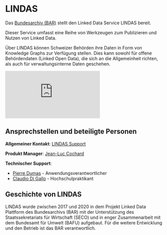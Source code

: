 # LINDAS

Das [Bundesarchiv (BAR)](https://www.bar.admin.ch/bar/de/home.html) stellt den Linked Data Service LINDAS bereit. 
 
Dieser Service umfasst eine Reihe von Werkzeugen zum Publizieren und Nutzen von Linked Data.

Über LINDAS können Schweizer Behörden ihre Daten in Form von Knowledge Graphs zur Verfügung stellen. Dies kann sowohl für offene Behördendaten (Linked Open Data), die sich an die Allgemeinheit richten, als auch für verwaltungsinterne Daten geschehen.

<iframe class="item-16-9-ratio" frameborder="0" src="https://www.youtube-nocookie.com/embed/{{ i18n "homePageYouTubeVideoID" }}" allow="clipboard-write; encrypted-media; picture-in-picture; web-share" allowfullscreen></iframe>

## Ansprechstellen und beteiligte Personen

**Allgemeiner Kontakt**:
[LINDAS Support](mailto:support.lindas@bar.admin.ch)

**Produkt Manager**:
[Jean-Luc Cochard](mailto:Jean-luc.cochard@bar.admin.ch)

**Technischer Support**:
- [Pierre Dumas](mailto:pierre.dumas@bar.admin.ch) - Anwendungsverantwortlicher   
- [Claudio Di Gallo](mailto:claudio.digallo@bar.admin.ch) - Hochschulpraktikant

## Geschichte von LINDAS

LINDAS wurde zwischen 2017 und 2020 in dem Projekt Linked Data Plattform des Bundesarchivs (BAR) mit der Unterstützung des Staatssekretariats für Wirtschaft (SECO) und in enger Zusammenarbeit mit dem Bundesamt für Umwelt (BAFU) aufgebaut. Für die weitere Entwicklung und den Betrieb ist das BAR verantwortlich.
